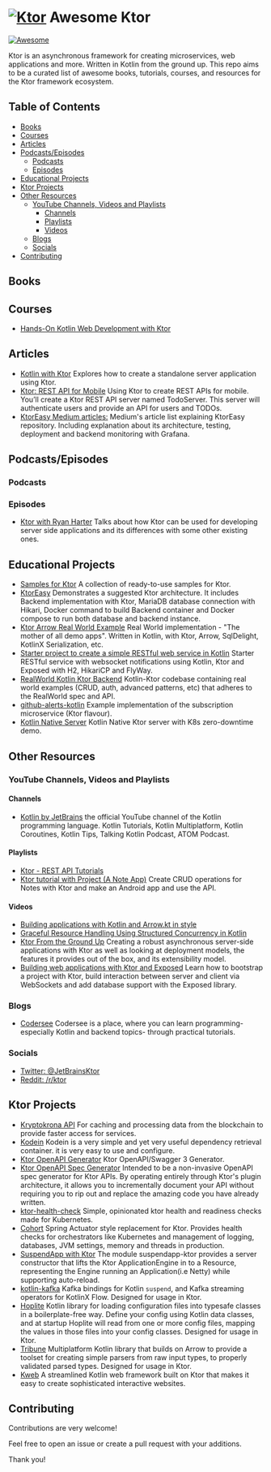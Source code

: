 # [![Ktor](https://avatars.githubusercontent.com/u/28214161?s=40&v=4.svg)](https://github.com/ktorio/ktor) Awesome Ktor

[![Awesome](https://awesome.re/badge.svg)](https://awesome.re)

Ktor is an asynchronous framework for creating microservices, web applications and more. Written in Kotlin from the ground up. This repo aims to be a curated list of awesome books, tutorials, courses, and resources for the Ktor framework ecosystem.

## Table of Contents

- [Books](#books)
- [Courses](#courses)
- [Articles](#articles)
- [Podcasts/Episodes](#podcastsepisodes)
  - [Podcasts](#podcasts)
  - [Episodes](#episodes)
- [Educational Projects](#educational-projects)
- [Ktor Projects](#ktor-projects)
- [Other Resources](#other-resources)
  - [YouTube Channels, Videos and Playlists](#youtube-channels-videos-and-playlists)
    - [Channels](#channels)
    - [Playlists](#playlists)
    - [Videos](#videos)
  - [Blogs](#blogs)
  - [Socials](#socials)
- [Contributing](#contributing)

## Books

## Courses

- [Hands-On Kotlin Web Development with Ktor](https://www.udemy.com/course/hands-on-kotlin-web-development-with-ktor/)

## Articles

- [Kotlin with Ktor](https://www.baeldung.com/kotlin/ktor) Explores how to create a standalone server application using Ktor.
- [Ktor: REST API for Mobile](https://www.kodeco.com/7265034-ktor-rest-api-for-mobile) Using Ktor to create REST APIs for mobile. You’ll create a Ktor REST API server named TodoServer. This server will authenticate users and provide an API for users and TODOs.
- [KtorEasy Medium articles:](https://medium.com/@math21/list/ktoreasy-210a142aecb1) Medium's article list explaining KtorEasy repository. Including explanation about its architecture, testing, deployment and backend monitoring with Grafana.

## Podcasts/Episodes

### Podcasts

### Episodes

- [Ktor with Ryan Harter](https://talkingkotlin.com/ktor-with-ryan-harter/) Talks about how Ktor can be used for developing server side applications and its differences with some other existing ones.

## Educational Projects

- [Samples for Ktor](https://github.com/ktorio/ktor-samples) A collection of ready-to-use samples for Ktor.
- [KtorEasy](https://github.com/mathias21/KtorEasy) Demonstrates a suggested Ktor architecture. It includes Backend implementation with Ktor, MariaDB database connection with Hikari, Docker command to build Backend container and Docker compose to run both database and backend instance.
- [Ktor Arrow Real World Example](https://github.com/nomisRev/ktor-arrow-example) Real World implementation - "The mother of all demo apps". Written in Kotlin, with Ktor, Arrow, SqlDelight, KotlinX Serialization, etc.
- [Starter project to create a simple RESTful web service in Kotlin](https://github.com/raharrison/kotlin-ktor-exposed-starter) Starter RESTful service with websocket notifications using Kotlin, Ktor and Exposed with H2, HikariCP and FlyWay.
- [RealWorld Kotlin Ktor Backend](https://github.com/dragneelfps/realworld-kotlin-ktor) Kotlin-Ktor codebase containing real world examples (CRUD, auth, advanced patterns, etc) that adheres to the RealWorld spec and API.
- [github-alerts-kotlin](https://github.com/47deg/gh-alerts-subscriptions-kotlin) Example implementation of the subscription microservice (Ktor flavour).
- [Kotlin Native Server](https://github.com/nomisRev/ktor-k8s-zero-downtime) Kotlin Native Ktor server with K8s zero-downtime demo.

## Other Resources

### YouTube Channels, Videos and Playlists

#### Channels

- [Kotlin by JetBrains](https://www.youtube.com/@Kotlin/videos) the official YouTube channel of the Kotlin programming language. Kotlin Tutorials, Kotlin Multiplatform, Kotlin Coroutines, Kotlin Tips, Talking Kotlin Podcast, ATOM Podcast.

#### Playlists

- [Ktor - REST API Tutorials](https://www.youtube.com/playlist?list=PLFmuMD2V4CkyR0Pa42Cqu5mIhH17uG8nN)
- [Ktor tutorial with Project (A Note App)](https://www.youtube.com/playlist?list=PLW8cZbTuJWlBDFBAg-yPj_FzEcx25Ec5n) Create CRUD operations for Notes with Ktor and make an Android app and use the API.

#### Videos

- [Building applications with Kotlin and Arrow.kt in style](https://www.youtube.com/watch?v=g79A6HmbW5M)
- [Graceful Resource Handling Using Structured Concurrency in Kotlin](https://www.youtube.com/watch?v=zKrTBH8jqH4)
- [Ktor From the Ground Up](https://www.youtube.com/watch?v=WlvK6zYo8Sw) Creating a robust asynchronous server-side applications with Ktor as well as looking at deployment models, the features it provides out of the box, and its extensibility model.
- [Building web applications with Ktor and Exposed](https://www.youtube.com/watch?v=QE_zk3V0j88) Learn how to bootstrap a project with Ktor, build interaction between server and client via WebSockets and add database support with the Exposed library.

### Blogs

- [Codersee](https://codersee.com) Codersee is a place, where you can learn programming- especially Kotlin and backend topics- through practical tutorials.

### Socials

- [Twitter: @JetBrainsKtor](https://twitter.com/jetbrainsktor)
- [Reddit: /r/ktor](https://www.reddit.com/r/ktor/)

## Ktor Projects

- [Kryptokrona API](https://github.com/kryptokrona/kryptokrona-api) For caching and processing data from the blockchain to provide faster access for services.
- [Kodein](https://github.com/kosi-libs/Kodein) Kodein is a very simple and yet very useful dependency retrieval container. it is very easy to use and configure.
- [Ktor OpenAPI Generator](https://github.com/papsign/Ktor-OpenAPI-Generator) Ktor OpenAPI/Swagger 3 Generator.
- [Ktor OpenAPI Spec Generator](https://github.com/bkbnio/kompendium) Intended to be a non-invasive OpenAPI spec generator for Ktor APIs. By operating entirely through Ktor's plugin architecture, it allows you to incrementally document your API without requiring you to rip out and replace the amazing code you have already written.
- [ktor-health-check](https://github.com/zensum/ktor-health-check) Simple, opinionated ktor health and readiness checks made for Kubernetes.
- [Cohort](https://github.com/sksamuel/cohort) Spring Actuator style replacement for Ktor. Provides health checks for orchestrators like Kubernetes and management of logging, databases, JVM settings, memory and threads in production.
- [SuspendApp with Ktor](https://github.com/arrow-kt/suspendapp#suspendapp-with-ktor) The module suspendapp-ktor provides a server constructor that lifts the Ktor ApplicationEngine in to a Resource, representing the Engine running an Application(i.e Netty) while supporting auto-reload.
- [kotlin-kafka](https://github.com/nomisRev/kotlin-kafka) Kafka bindings for Kotlin `suspend`, and Kafka streaming operators for KotlinX Flow. Designed for usage in Ktor.
- [Hoplite](https://github.com/sksamuel/hoplite) Kotlin library for loading configuration files into typesafe classes in a boilerplate-free way. Define your config using Kotlin data classes, and at startup Hoplite will read from one or more config files, mapping the values in those files into your config classes. Designed for usage in Ktor.
- [Tribune](https://github.com/sksamuel/tribune) Multiplatform Kotlin library that builds on Arrow to provide a toolset for creating simple parsers from raw input types, to properly validated parsed types. Designed for usage in Ktor.
- [Kweb](https://github.com/kwebio/kweb-core) A streamlined Kotlin web framework built on Ktor that makes it easy to create sophisticated interactive websites.


## Contributing

Contributions are very welcome!

Feel free to open an issue or create a pull request with your additions.

Thank you!

